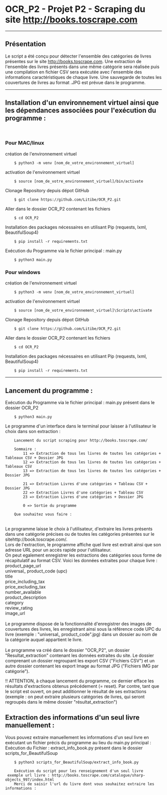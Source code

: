 # OCR_P2 - Projet P2 -  Scraping du site http://books.toscrape.com
***
## Présentation
Le script a été conçu pour détecter l'ensemble des catégories de livres présentes sur le site http://books.toscrape.com.
Une extraction de l'ensemble des livres présents dans une même catégorie sera réalisée puis une compilation en fichier CSV sera exécutée avec l'ensemble des informations caractéristiques de chaque livre. Une sauvegarde de toutes les couvertures de livres au format .JPG est prévue dans le programme.

***
## Installation d'un environnement virtuel ainsi que les dépendances associées pour l'exécution du programme :  
<br/>

### Pour MAC/linux
création de l'environnement virtuel<br/>

        $ python3 -m venv [nom_de_votre_environnement_virtuel] 

activation de l'environnement virtuel <br/>

        $ source [nom_de_votre_environnement_virtuel]/bin/activate
        
Clonage Repository depuis dépot GitHub<br/>

        $ git clone https://github.com/Litibe/OCR_P2.git

Aller dans le dossier OCR_P2 contenant les fichiers<br/>

        $ cd OCR_P2 
        
Installation des packages nécessaires en utilisant Pip (requests, lxml, BeautifulSoup4)<br/>

        $ pip install -r requirements.txt 
        
Exécution du Programme via le fichier principal : main.py<br/>

        $ python3 main.py 

### Pour windows 
création de l'environnement virtuel<br/>

        $ python3 -m venv [nom_de_votre_environnement_virtuel] 

activation de l'environnement virtuel <br/>

        $ source [nom_de_votre_environnement_virtuel]\Scripts\activate
        
Clonage Repository depuis dépot GitHub<br/>

        $ git clone https://github.com/Litibe/OCR_P2.git

Aller dans le dossier OCR_P2 contenant les fichiers<br/>

        $ cd OCR_P2 
        
Installation des packages nécessaires en utilisant Pip (requests, lxml, BeautifulSoup4)<br/>

        $ pip install -r requirements.txt 
        

***
## Lancement du programme : 
Exécution du Programme via le fichier principal : main.py présent dans le dossier OCR_P2 <br/>

        $ python3 main.py 


Le programme d'un interface dans le terminal pour laisser à l'utilisateur le choix dans son extraction : <br/>

        
        Lancement du script scraping pour http://books.toscrape.com/

        Sommaire : 
            11 => Extraction de tous les livres de toutes les catégories + Tableaux CSV + Dossier JPG
            12 => Extraction de tous les livres de toutes les catégories + Tableaux CSV
            13 => Extraction de tous les livres de toutes les catégories + Dossier JPG 
            
            21 => Extraction Livres d'une catégories + Tableau CSV + Dossier JPG
            22 => Extraction Livres d'une catégories + Tableau CSV 
            23 => Extraction Livres d'une catégories + Dossier JPG
            
            0 => Sortie du programme
        
        Que souhaitez vous faire : 

 <br/>
Le programme laisse le choix à l'utilisateur, d'extraire les livres présents dans une catégorie précises ou de toutes les catégories présentes sur le sitehttp://book.toscrape.com/. <br/>
Lors de l'extraction, le programme affiche quel livre est extrait ainsi que son adresse URL pour un accès rapide pour l'utilisateur. <br/>
On peut egalement enregistrer les extractions des catégories sous forme de récapitulatif au format CSV. Voici les données extraites pour chaque livre : 
<br/>
product_page_url <br/>
universal_ product_code (upc) <br/>
title <br/>
price_including_tax <br/>
price_excluding_tax <br/>
number_available <br/>
product_description <br/>
category <br/>
review_rating <br/>
image_url <br/>
<br/>
Le programme dispose de la fonctionnalité d'enregistrer des images de couvertures des livres, les enregistrant ainsi sous la référence code UPC du livre (exemple : "universal_ product_code".jpg) dans un dossier au nom de la catégorie auquel appartient le livre. <br/>
 <br/>
 Le programme va créé dans le dossier "OCR_P2", un dossier "Resultat_extraction" contenant les données extraites du site. Le dossier comprenant un dossier regroupant les export CSV ("Fichiers CSV") et un autre dossier contenant les export Image au format JPG ("Fichiers IMG par catégorie").
 
 !! ATTENTION, à chaque lancement du programme, ce dernier efface les résultats d'extractions obtenus précédement (= reset). Par contre, tant que le script est ouvert, on peut additionner le résultat de ses extractions (exemple : on peut extraire plusieurs catégories de livres, qui seront regroupés dans le même dossier "résultat_extraction")

## Extraction des informations d'un seul livre manuellement : 
Vous pouvez extraire manuellement les informations d'un seul livre en exécutant un fichier précis du programme au lieu du main.py principal : 
Exécution du Fichier : extract_info_book.py présent dans le dossier scripts_for_BeautifulSoup <br/>

        $ python3 scripts_for_BeautifulSoup/extract_info_book.py
        
        Exécution du script pour les renseignement d'un seul livre
	 exemple url livre : http://books.toscrape.com/catalogue/sharp-objects_997/index.html 
        Merci de saisir l'url du livre dont vous souhaitez extraire les informations :

